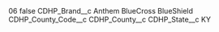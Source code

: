 <?xml version="1.0" encoding="UTF-8"?>
<CustomMetadata xmlns="http://soap.sforce.com/2006/04/metadata" xmlns:xsi="http://www.w3.org/2001/XMLSchema-instance" xmlns:xsd="http://www.w3.org/2001/XMLSchema">
    <label>06</label>
    <protected>false</protected>
    <values>
        <field>CDHP_Brand__c</field>
        <value xsi:type="xsd:string">Anthem BlueCross BlueShield</value>
    </values>
    <values>
        <field>CDHP_County_Code__c</field>
        <value xsi:nil="true"/>
    </values>
    <values>
        <field>CDHP_County__c</field>
        <value xsi:nil="true"/>
    </values>
    <values>
        <field>CDHP_State__c</field>
        <value xsi:type="xsd:string">KY</value>
    </values>
</CustomMetadata>
